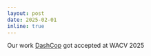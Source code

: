 ```yaml
---
layout: post
date: 2025-02-01
inline: true
---
```


Our work <a href="https://dash-cop.github.io/"> DashCop</a> got accepted at WACV 2025